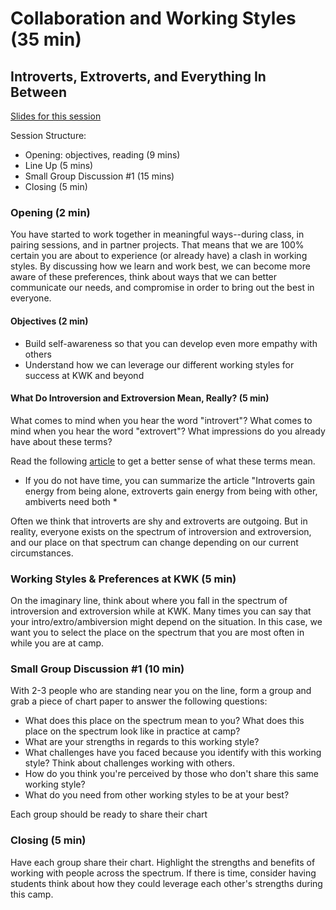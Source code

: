 # Collaboration and Working Styles (35 min)

## Introverts, Extroverts, and Everything In Between

[Slides for this session](CREATE)

Session Structure:
* Opening: objectives, reading (9 mins)
* Line Up (5 mins)
* Small Group Discussion #1 (15 mins)
* Closing (5 min)

### Opening (2 min)
You have started to work together in meaningful ways--during class, in pairing sessions, and in partner projects.  That means that we are 100% certain you are about to experience (or already have) a clash in working styles. By discussing how we learn and work best, we can become more aware of these preferences, think about ways that we can better communicate our needs, and compromise in order to bring out the best in everyone.

#### Objectives (2 min)

* Build self-awareness so that you can develop even more empathy with others
* Understand how we can leverage our different working styles for success at KWK and beyond

#### What Do Introversion and Extroversion Mean, Really? (5 min)
What comes to mind when you hear the word "introvert"? What comes to mind when you hear the word "extrovert"? What impressions do you already have about these terms?

Read the following [article](https://www.fastcompany.com/3016031/leadership-now/are-you-an-introvert-or-an-extrovert-and-what-it-means-for-your-career) to get a better sense of what these terms mean.
* If you do not have time, you can summarize the article "Introverts gain energy from being alone, extroverts gain energy from being with other, ambiverts need both *

Often we think that introverts are shy and extroverts are outgoing. But in reality, everyone exists on the spectrum of introversion and extroversion, and our place on that spectrum can change depending on our current circumstances.

### Working Styles & Preferences at KWK (5 min)
On the imaginary line, think about where you fall in the spectrum of introversion and extroversion while at KWK. Many times you can say that your intro/extro/ambiversion might depend on the situation. In this case, we want you to select the place on the spectrum that you are most often in while you are at camp.   

### Small Group Discussion #1 (10 min)
With 2-3 people who are standing near you on the line, form a group and grab a piece of chart paper to answer the following questions:

* What does this place on the spectrum mean to you? What does this place on the spectrum look like in practice at camp?
* What are your strengths in regards to this working style?
* What challenges have you faced because you identify with this working style? Think about challenges working with others.
* How do you think you're perceived by those who don't share this same working style?
* What do you need from other working styles to be at your best?

Each group should be ready to share their chart

### Closing (5 min)

Have each group share their chart.  Highlight the strengths and benefits of working with people across the spectrum.  If there is time, consider having students think about how they could leverage each other's strengths during this camp.
